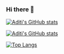 ### Hi there 👋

<!--
**aditi1403/aditi1403** is a ✨ _special_ ✨ repository because its `README.md` (this file) appears on your GitHub profile.

Here are some ideas to get you started:

- 🔭 I’m currently working on ...
- 🌱 I’m currently learning ...
- 👯 I’m looking to collaborate on ...
- 🤔 I’m looking for help with ...
- 💬 Ask me about ...
- 📫 How to reach me: ...
- 😄 Pronouns: ...
- ⚡ Fun fact: ...
-->
[![Aditi's GitHub stats](https://github-readme-stats.vercel.app/api?username=aditi1403&show_icons=true&theme=tokyonight)](https://github.com/aditi1403/github-readme-stats)

[![Aditi's GitHub stats](https://github-readme-streak-stats.herokuapp.com/?user=aditi1403&theme=tokyonight)](https://github.com/aditi1403/github-readme-stats)

[![Top Langs](https://github-readme-stats.vercel.app/api/top-langs/?username=aditi1403&layout=compact&theme=tokyonight&langs_count=8)](https://github.com/aditi1403/github-readme-stats)

<!-- <img src="https://st4.depositphotos.com/4187959/25109/v/380/depositphotos_251091248-stock-illustration-new-delhi-skyline.jpg?forcejpeg=true"/> -->
